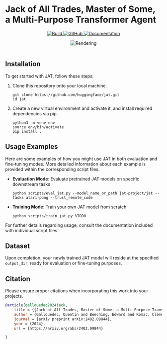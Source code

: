 # Jack of All Trades, Master of Some, a Multi-Purpose Transformer Agent

<p align="center">
    <a href="https://github.com/huggingface/jat/actions/workflows/ci.yml?query=branch%3Amain">
        <img alt="Build" src="https://github.com/huggingface/jat/actions/workflows/test-ci.yml/badge.svg?branch=main">
    </a>
    <a href="https://github.com/huggingface/jat/blob/main/LICENSE">
        <img alt="GitHub" src="https://img.shields.io/github/license/huggingface/jat.svg?color=blue">
    </a>
    <a href="https://huggingface.co/jat-project">
        <img alt="Documentation" src="https://img.shields.io/website/http/huggingface.co/jat-project.svg?down_color=red&down_message=offline&up_message=online">
    </a>
</p>

<p align="center">
  <picture>
    <img alt="Rendering" src="https://github.com/huggingface/gia/assets/45557362/5b4d4920-fafd-4cb8-90d1-ac4df3a97073" style="max-width: 100%;">
  </picture>
  <br/>
  <br/>
</p>


## Installation

To get started with JAT, follow these steps:

1. Clone this repository onto your local machine.
    ```
   git clone https://github.com/huggingface/jat.git
   cd jat
   ```
2. Create a new virtual environment and activate it, and install required dependencies via pip.
    ```
    python3 -m venv env
    source env/bin/activate
    pip install .
    ```

## Usage Examples
Here are some examples of how you might use JAT in both evaluation and fine-tuning modes. More detailed information about each example is provided within the corresponding script files.

* **Evaluation Mode**: Evaluate pretrained JAT models on specific downstream tasks
    ```
    python scripts/eval_jat.py --model_name_or_path jat-project/jat --tasks atari-pong --trust_remote_code
    ```
* **Training Mode**: Train your own JAT model from scratch
    ```
    python scripts/train_jat.py %TODO
    ```

For further details regarding usage, consult the documentation included with individual script files.

## Dataset

Upon completion, your newly trained JAT model will reside at the specified `output_dir`, ready for evaluation or fine-tuning purposes.


## Citation

Please ensure proper citations when incorporating this work into your projects.

```bibtex
@article{gallouedec2024jack,
    title = {{Jack of All Trades, Master of Some: a Multi-Purpose Transformer Agent}},
    author = {Gallouédec, Quentin and Beeching, Edward and Romac, Clément and Dellandréa, Emmanuel},
    journal = {arXiv preprint arXiv:2402.09844},
    year = {2024},
    url = {https://arxiv.org/abs/2402.09844}

}
```
